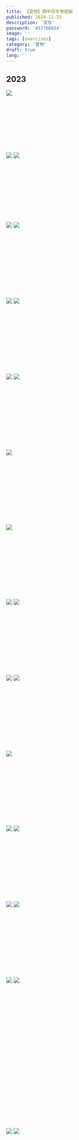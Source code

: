 ```yaml
---
title: 【普物】期中历年卷题解
published: 2024-11-15
description: '没写'
password: '457766024'
image: ''
tags: [exercises]
category: '普物'
draft: true 
lang: ''
---
```

## 2023
![](/media/17292228195319/17316332269875.png)
<br /><br /><br /><br /><br /><br /><br /><br /><br /><br />
![](/media/17292228195319/17316332556978.png)
![](/media/17292228195319/17316332633276.png)
<br /><br /><br /><br /><br /><br /><br /><br /><br /><br /><br />
![](/media/17292228195319/17316332717975.png)
![](/media/17292228195319/17316332819317.png)
<br /><br /><br /><br /><br /><br /><br /><br /><br /><br /><br /><br />
![](/media/17292228195319/17316332935312.png)
![](/media/17292228195319/17316333072848.png)
<br /><br /><br /><br /><br /><br /><br /><br /><br /><br /><br /><br />
![](/media/17292228195319/17316333171871.png)
![](/media/17292228195319/17316333249923.png)
<br /><br /><br /><br /><br /><br /><br /><br /><br /><br /><br /><br />
![](/media/17292228195319/17316333339934.png)
<br /><br /><br /><br /><br /><br /><br /><br /><br /><br /><br /><br />
![](/media/17292228195319/17316333451228.png)
<br /><br /><br /><br /><br /><br /><br /><br /><br /><br /><br /><br />
![](/media/17292228195319/17316333544285.png)
![](/media/17292228195319/17316333620097.png)
<br /><br /><br /><br /><br /><br /><br /><br /><br /><br /><br /><br />
![](/media/17292228195319/17316333721674.png)
![](/media/17292228195319/17316333824833.png)
<br /><br /><br /><br /><br /><br /><br /><br /><br /><br /><br /><br />
![](/media/17292228195319/17316333922531.png)
<br /><br /><br /><br /><br /><br /><br /><br /><br /><br /><br /><br />
![](/media/17292228195319/17316334025017.png)
![](/media/17292228195319/17316334120324.png)
<br /><br /><br /><br /><br /><br /><br /><br /><br /><br /><br /><br />
![](/media/17292228195319/17316334221901.png)
![](/media/17292228195319/17316334303635.png)
<br /><br /><br /><br /><br /><br /><br /><br /><br /><br /><br /><br />
![](/media/17292228195319/17316334403883.png)
![](/media/17292228195319/17316334558287.png)
<br /><br /><br /><br /><br /><br /><br /><br /><br /><br /><br /><br /><br /><br /><br /><br /><br /><br /><br /><br /><br /><br /><br /><br />
![](/media/17292228195319/17316334773508.png)
![](/media/17292228195319/17316334884613.png)
<br /><br /><br /><br /><br /><br /><br /><br /><br /><br /><br /><br /><br /><br /><br /><br /><br /><br /><br /><br /><br /><br /><br /><br />

